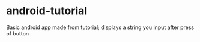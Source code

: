 # android-tutorial
Basic android app made from tutorial; displays a string you input after press of button
